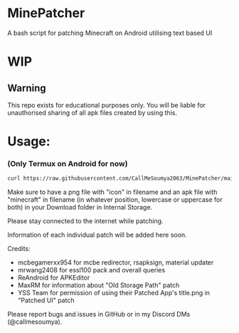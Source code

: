 # MinePatcher
A bash script for patching Minecraft on Android utilising text based UI

# **WIP**

## Warning
This repo exists for educational purposes only. You will be liable for unauthorised sharing of all apk files created by using this.

# Usage:
### (Only Termux on Android for now)
```bash
curl https://raw.githubusercontent.com/CallMeSoumya2063/MinePatcher/main/minepatcher.sh > minepatcher.sh && bash minepatcher.sh
```
Make sure to have a png file with "icon" in filename and an apk file with "minecraft" in filename (in whatever position, lowercase or uppercase for both) in your Download folder in Internal Storage.

Please stay connected to the internet while patching.

Information of each individual patch will be added here soon.

Credits:
- mcbegamerxx954 for mcbe redirector, rsapksign, material updater
- mrwang2408 for essl100 pack and overall queries
- ReAndroid for APKEditor
- MaxRM for information about "Old Storage Path" patch
- YSS Team for permission of using their Patched App's title.png in "Patched UI" patch

Please report bugs and issues in GitHub or in my Discord DMs (@callmesoumya).
